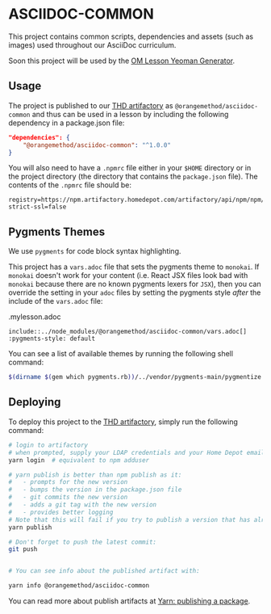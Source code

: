 # ASCIIDOC-COMMON

This project contains common scripts, dependencies and assets (such as images) used throughout our AsciiDoc curriculum.

Soon this project will be used by the [OM Lesson Yeoman Generator](https://github.homedepot.com/OM-Instructors/generator-om-lesson).

## Usage
The project is published to our [THD artifactory](registry=https://npm.artifactory.homedepot.com/artifactory/api/npm/npm/) as `@orangemethod/asciidoc-common` and thus can be used in a lesson by including the following dependency in a package.json file:

```json
"dependencies": {
    "@orangemethod/asciidoc-common": "^1.0.0"
}
```

You will also need to have a `.npmrc` file either in your `$HOME` directory or in the project directory (the directory that contains the `package.json` file). The contents of the `.npmrc` file should be:

```
registry=https://npm.artifactory.homedepot.com/artifactory/api/npm/npm/
strict-ssl=false
```

## Pygments Themes

We use `pygments` for code block syntax highlighting.

This project has a `vars.adoc` file that sets the pygments theme to `monokai`. If `monokai` doesn't work for your content (i.e. React JSX files look bad with `monokai` because there are no known pygments lexers for `JSX`), then you can override the setting in your `adoc` files by setting the pygments style *after* the include of the `vars.adoc` file:

.mylesson.adoc
```
include::../node_modules/@orangemethod/asciidoc-common/vars.adoc[]
:pygments-style: default
```

You can see a list of available themes by running the following shell command:

```bash
$(dirname $(gem which pygments.rb))/../vendor/pygments-main/pygmentize -L styles
```


## Deploying

To deploy this project to the [THD artifactory](registry=https://npm.artifactory.homedepot.com/artifactory/api/npm/npm/), simply run the following command:

```bash
# login to artifactory
# when prompted, supply your LDAP credentials and your Home Depot email address
yarn login  # equivalent to npm adduser

# yarn publish is better than npm publish as it:
#   - prompts for the new version
#   - bumps the version in the package.json file
#   - git commits the new version
#   - adds a git tag with the new version
#   - provides better logging
# Note that this will fail if you try to publish a version that has already been published.
yarn publish

# Don't forget to push the latest commit:
git push


# You can see info about the published artifact with:

yarn info @orangemethod/asciidoc-common
```

You can read more about publish artifacts at [Yarn: publishing a package](https://yarnpkg.com/en/docs/publishing-a-package).
